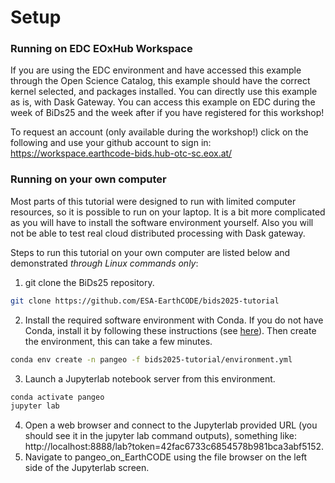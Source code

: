 # Setup

### Running on EDC EOxHub Workspace

If you are using the EDC environment and have accessed this example through the Open Science Catalog, this example should have the correct kernel selected, and packages installed. You can directly use this example as is, with Dask Gateway. You can access this example on EDC during the week of BiDs25 and the week after if you have registered for this workshop!

To request an account (only available during the workshop!) click on the following and use your github account to sign in: https://workspace.earthcode-bids.hub-otc-sc.eox.at/


### Running on your own computer

Most parts of this tutorial were designed to run with limited computer resources, so it is possible to run on your laptop.
It is a bit more complicated as you will have to install the software environment yourself. Also you will not be able to test real cloud distributed processing with Dask gateway.

Steps to run this tutorial on your own computer are listed below and demonstrated _through Linux commands only_:

1. git clone the BiDs25 repository.
```bash
git clone https://github.com/ESA-EarthCODE/bids2025-tutorial
```
2. Install the required software environment with Conda. If you do not have Conda, install it by following these instructions (see [here](https://docs.conda.io/en/latest/miniconda.html)). Then create the environment, this can take a few minutes.
```bash
conda env create -n pangeo -f bids2025-tutorial/environment.yml
```
3. Launch a Jupyterlab notebook server from this environment.
```bash
conda activate pangeo
jupyter lab
```
4. Open a web browser and connect to the Jupyterlab provided URL (you should see it in the jupyter lab command outputs), something like: http://localhost:8888/lab?token=42fac6733c6854578b981bca3abf5152.
5. Navigate to pangeo_on_EarthCODE using the file browser on the left side of the Jupyterlab screen.


